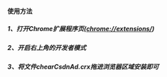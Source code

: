 **使用方法**

##### 1、打开Chrome扩展程序页([chrome://extensions/](chrome://extensions/))

##### 2、开启右上角的开发者模式

##### 3、将文件chearCsdnAd.crx拖进浏览器区域安装即可

